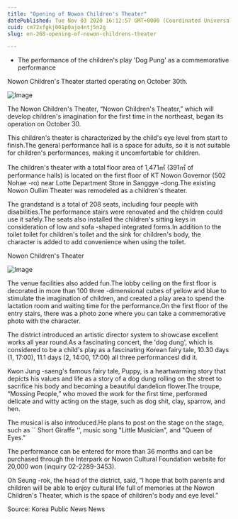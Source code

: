 ```yaml
---
title: "Opening of Nowon Children's Theater"
datePublished: Tue Nov 03 2020 16:12:57 GMT+0000 (Coordinated Universal Time)
cuid: cm72xfgkj001p0ajo4ntj5n2g
slug: en-268-opening-of-nowon-childrens-theater

---
```



- The performance of the children's play 'Dog Pung' as a commemorative performance

Nowon Children's Theater started operating on October 30th.

![Image](https://cdn.hashnode.com/res/hashnode/image/upload/v1739426163449/ead05056-e78a-41b2-b8d8-204b29524a0f.jpeg)

The Nowon Children's Theater, “Nowon Children's Theater,” which will develop children's imagination for the first time in the northeast, began its operation on October 30.

This children's theater is characterized by the child's eye level from start to finish.The general performance hall is a space for adults, so it is not suitable for children's performances, making it uncomfortable for children.

The children's theater with a total floor area of ​​1,471㎡ (391㎡ of performance halls) is located on the first floor of KT Nowon Governor (502 Nohae -ro) near Lotte Department Store in Sanggye -dong.The existing Nowon Oullim Theater was remodeled as a children's theater.

The grandstand is a total of 208 seats, including four people with disabilities.The performance stairs were renovated and the children could use it safely.The seats also installed the children's sitting keys in consideration of low and sofa -shaped integrated forms.In addition to the toilet toilet for children's toilet and the sink for children's body, the character is added to add convenience when using the toilet.

Nowon Children's Theater

![Image](https://cdn.hashnode.com/res/hashnode/image/upload/v1739426165659/8492b701-db2b-43a7-b9a6-d4e0a27014ac.jpeg)

The venue facilities also added fun.The lobby ceiling on the first floor is decorated in more than 100 three -dimensional cubes of yellow and blue to stimulate the imagination of children, and created a play area to spend the lactation room and waiting time for the performance.On the first floor of the entry stairs, there was a photo zone where you can take a commemorative photo with the character.

The district introduced an artistic director system to showcase excellent works all year round.As a fascinating concert, the 'dog dung', which is considered to be a child's play as a fascinating Korean fairy tale, 10.30 days (1, 17:00), 11.1 days (2, 14:00, 17:00) all three performancesI did it.

Kwon Jung -saeng's famous fairy tale, Puppy, is a heartwarming story that depicts his values ​​and life as a story of a dog dung rolling on the street to sacrifice his body and becoming a beautiful dandelion flower.The troupe, “Mossing People,” who moved the work for the first time, performed delicate and witty acting on the stage, such as dog shit, clay, sparrow, and hen.

The musical is also introduced.He plans to post on the stage on the stage, such as `` Short Giraffe '', music song "Little Musician", and "Queen of Eyes."

The performance can be entered for more than 36 months and can be purchased through the Interpark or Nowon Cultural Foundation website for 20,000 won (inquiry 02-2289-3453).

Oh Seung -rok, the head of the district, said, “I hope that both parents and children will be able to enjoy cultural life full of memories at the Nowon Children's Theater, which is the space of children's body and eye level.”

Source: Korea Public News News